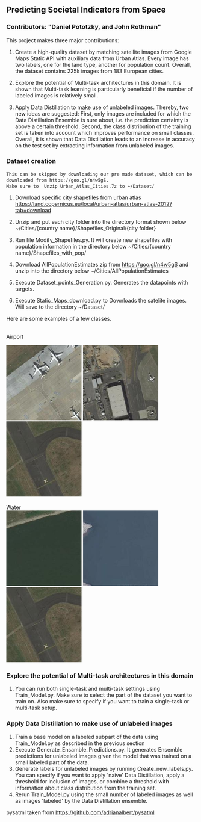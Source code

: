 
## Predicting Societal Indicators from Space
### Contributors: "Daniel Pototzky, and John Rothman"

This project makes three major contributions:
1. Create a high-quality dataset by matching satellite images from Google Maps Static API with auxiliary data from Urban Atlas. Every image has two labels, one for the land type, another for population count. Overall, the dataset contains 225k images from 183 European cities.

2. Explore the potential of Multi-task architectures in this domain. It is shown that Multi-task learning is particularly beneficial if the number of labeled images is relatively small.

3. Apply Data Distillation to make use of unlabeled images. Thereby, two new ideas are suggested: First, only images are included for which the Data Distillation Ensemble is sure about, i.e. the prediction certainty is above a certain threshold. Second, the class distribution of the training set is taken into account which improves performance on small classes. Overall, it is shown that Data Distillation leads to an increase in accuracy on the test set by extracting information from unlabeled images.


### Dataset creation
    This can be skipped by downloading our pre made dataset, which can be downloaded from https://goo.gl/n4w5gS. 
    Make sure to  Unzip Urban_Atlas_Cities.7z to ~/Dataset/

 1) Download specific city shapefiles from urban atlas 
	https://land.copernicus.eu/local/urban-atlas/urban-atlas-2012?tab=download
	
2) Unzip and put each city folder into the directory format shown below
	~/Cities/{country name}/Shapefiles_Original/{city folder}

 3) Run file Modify_Shapefiles.py. It will create new shapefiles with population information in the directory below 
	~/Cities/{country name}/Shapefiles_with_pop/
	
4) Download AllPopulationEstimates.zip from https://goo.gl/n4w5gS and unzip into the directory below
	~/Cities/AllPopulationEstimates

 5) Execute Dataset_points_Generation.py. Generates the datapoints with targets.

6) Execute Static_Maps_download.py to Downloads the satelite images. Will save to the directory ~/Dataset/

Here are some examples of a few classes.<br><br>

Airport
<div class="row">
  <div class="column">
	  <img src=Dataset/Germany/images/DE011L1_DUSSELDORF/51.284446_6.771030.jpg width="200" height="200">
	  <img src=Dataset/Germany/images/DE011L1_DUSSELDORF/51.276106_6.751596.jpg width="200" height="200">
	  <img src=Dataset/Germany/images/DE011L1_DUSSELDORF/51.285025_6.748615.jpg width="200" height="200">
  </div>
</div>

<br>
Water
<div class="row">
  <div class="column">
	  <img src=Dataset/Germany/images/DE011L1_DUSSELDORF/51.229189_6.730385.jpg width="200" height="200">
	  <img src=Dataset/Germany/images/DE011L1_DUSSELDORF/51.202616_6.730954.jpg width="200" height="200">
	  <img src=Dataset/Germany/images/DE011L1_DUSSELDORF/51.285025_6.748615.jpg width="200" height="200">
  </div>
</div>



### Explore the potential of Multi-task architectures in this domain

1) You can run both single-task and multi-task settings using Train_Model.py. Make sure to select the part of the dataset you want to train on. Also make sure to specify if you want to train a single-task or multi-task setup.

### Apply Data Distillation to make use of unlabeled images

 1) Train a base model on a labeled subpart of the data using Train_Model.py as described in the previous section
 2) Execute Generate_Ensamble_Predictions.py.  It generates Ensemble predictions for unlabeled images given the model that was trained on a small labeled part of the data.
 3) Generate labels for unlabeled images by running Create_new_labels.py. You can specify if you want to apply 'naive' Data Distillation, apply a threshold for inclusion of images, or combine a threshold with information about class distribution from the training set.
 4) Rerun Train_Model.py using the small number of labeled images as well as images 'labeled' by the Data Distillation ensemble. 


pysatml taken from https://github.com/adrianalbert/pysatml <br/>

